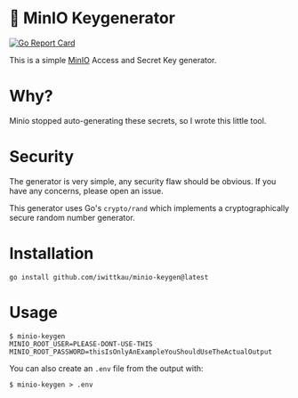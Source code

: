 🔑 MinIO Keygenerator
===

[![Go Report Card](https://goreportcard.com/badge/github.com/iwittkau/minio-keygen)](https://goreportcard.com/report/github.com/iwittkau/minio-keygen)

This is a simple [MinIO](https://min.io) Access and Secret Key generator.

# Why?

Minio stopped auto-generating these secrets, so I wrote this little tool.

# Security

The generator is very simple, any security flaw should be obvious. If you have any concerns, please open an issue.

This generator uses Go's `crypto/rand` which implements a cryptographically secure random number generator.

# Installation

```
go install github.com/iwittkau/minio-keygen@latest
```

# Usage

```
$ minio-keygen
MINIO_ROOT_USER=PLEASE-DONT-USE-THIS
MINIO_ROOT_PASSWORD=thisIsOnlyAnExampleYouShouldUseTheActualOutput
```

You can also create an `.env` file from the output with:

```
$ minio-keygen > .env
```
